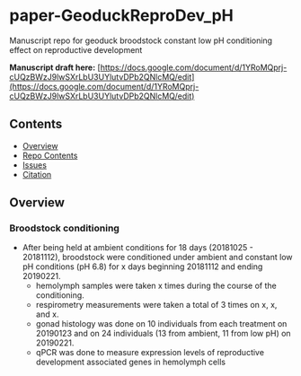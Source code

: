# paper-GeoduckReproDev_pH
Manuscript repo for geoduck broodstock constant low pH conditioning effect on reproductive development 

**Manuscript draft here:** [https://docs.google.com/document/d/1YRoMQprj-cUQzBWzJ9lwSXrLbU3UYlutvDPb2QNlcMQ/edit](https://docs.google.com/document/d/1YRoMQprj-cUQzBWzJ9lwSXrLbU3UYlutvDPb2QNlcMQ/edit)

## Contents

- [Overview](#overview)
- [Repo Contents](#repo-contents)
- [Issues](https://github.com/shellytrigg/paper-GeoduckReproDev_pH/issues)
- [Citation](#citation)

## Overview
### Broodstock conditioning
- After being held at ambient conditions for 18 days (20181025 - 20181112), broodstock were conditioned under ambient and constant low pH conditions (pH 6.8) for x days beginning 20181112 and ending 20190221. 
	- hemolymph samples were taken x times during the course of the conditioning.
	- respirometry measurements were taken a total of 3 times on x, x, and x.
	- gonad histology was done on 10 individuals from each treatment on 20190123 and on 24 individuals (13 from ambient, 11 from low pH) on 20190221.
	- qPCR was done to measure expression levels of reproductive development associated genes in hemolymph cells